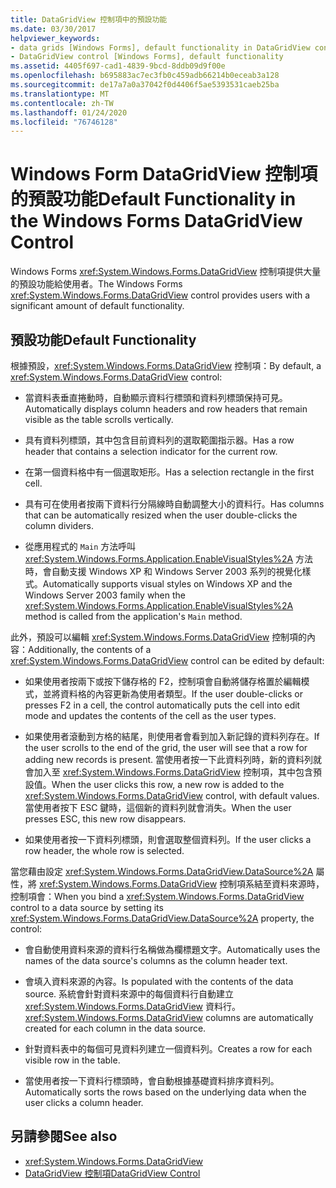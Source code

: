 ```yaml
---
title: DataGridView 控制項中的預設功能
ms.date: 03/30/2017
helpviewer_keywords:
- data grids [Windows Forms], default functionality in DataGridView control
- DataGridView control [Windows Forms], default functionality
ms.assetid: 4405f697-cad1-4839-9bcd-8ddb09d9f00e
ms.openlocfilehash: b695883ac7ec3fb0c459adb66214b0eceab3a128
ms.sourcegitcommit: de17a7a0a37042f0d4406f5ae5393531caeb25ba
ms.translationtype: MT
ms.contentlocale: zh-TW
ms.lasthandoff: 01/24/2020
ms.locfileid: "76746128"
---
```

# <a name="default-functionality-in-the-windows-forms-datagridview-control"></a><span data-ttu-id="389c7-102">Windows Form DataGridView 控制項的預設功能</span><span class="sxs-lookup"><span data-stu-id="389c7-102">Default Functionality in the Windows Forms DataGridView Control</span></span>
<span data-ttu-id="389c7-103">Windows Forms <xref:System.Windows.Forms.DataGridView> 控制項提供大量的預設功能給使用者。</span><span class="sxs-lookup"><span data-stu-id="389c7-103">The Windows Forms <xref:System.Windows.Forms.DataGridView> control provides users with a significant amount of default functionality.</span></span>  
  
## <a name="default-functionality"></a><span data-ttu-id="389c7-104">預設功能</span><span class="sxs-lookup"><span data-stu-id="389c7-104">Default Functionality</span></span>  
 <span data-ttu-id="389c7-105">根據預設，<xref:System.Windows.Forms.DataGridView> 控制項：</span><span class="sxs-lookup"><span data-stu-id="389c7-105">By default, a <xref:System.Windows.Forms.DataGridView> control:</span></span>  
  
- <span data-ttu-id="389c7-106">當資料表垂直捲動時，自動顯示資料行標頭和資料列標頭保持可見。</span><span class="sxs-lookup"><span data-stu-id="389c7-106">Automatically displays column headers and row headers that remain visible as the table scrolls vertically.</span></span>  
  
- <span data-ttu-id="389c7-107">具有資料列標頭，其中包含目前資料列的選取範圍指示器。</span><span class="sxs-lookup"><span data-stu-id="389c7-107">Has a row header that contains a selection indicator for the current row.</span></span>  
  
- <span data-ttu-id="389c7-108">在第一個資料格中有一個選取矩形。</span><span class="sxs-lookup"><span data-stu-id="389c7-108">Has a selection rectangle in the first cell.</span></span>  
  
- <span data-ttu-id="389c7-109">具有可在使用者按兩下資料行分隔線時自動調整大小的資料行。</span><span class="sxs-lookup"><span data-stu-id="389c7-109">Has columns that can be automatically resized when the user double-clicks the column dividers.</span></span>  
  
- <span data-ttu-id="389c7-110">從應用程式的 `Main` 方法呼叫 <xref:System.Windows.Forms.Application.EnableVisualStyles%2A> 方法時，會自動支援 Windows XP 和 Windows Server 2003 系列的視覺化樣式。</span><span class="sxs-lookup"><span data-stu-id="389c7-110">Automatically supports visual styles on Windows XP and the Windows Server 2003 family when the <xref:System.Windows.Forms.Application.EnableVisualStyles%2A> method is called from the application's `Main` method.</span></span>  
  
 <span data-ttu-id="389c7-111">此外，預設可以編輯 <xref:System.Windows.Forms.DataGridView> 控制項的內容：</span><span class="sxs-lookup"><span data-stu-id="389c7-111">Additionally, the contents of a <xref:System.Windows.Forms.DataGridView> control can be edited by default:</span></span>  
  
- <span data-ttu-id="389c7-112">如果使用者按兩下或按下儲存格的 F2，控制項會自動將儲存格置於編輯模式，並將資料格的內容更新為使用者類型。</span><span class="sxs-lookup"><span data-stu-id="389c7-112">If the user double-clicks or presses F2 in a cell, the control automatically puts the cell into edit mode and updates the contents of the cell as the user types.</span></span>  
  
- <span data-ttu-id="389c7-113">如果使用者滾動到方格的結尾，則使用者會看到加入新記錄的資料列存在。</span><span class="sxs-lookup"><span data-stu-id="389c7-113">If the user scrolls to the end of the grid, the user will see that a row for adding new records is present.</span></span> <span data-ttu-id="389c7-114">當使用者按一下此資料列時，新的資料列就會加入至 <xref:System.Windows.Forms.DataGridView> 控制項，其中包含預設值。</span><span class="sxs-lookup"><span data-stu-id="389c7-114">When the user clicks this row, a new row is added to the <xref:System.Windows.Forms.DataGridView> control, with default values.</span></span> <span data-ttu-id="389c7-115">當使用者按下 ESC 鍵時，這個新的資料列就會消失。</span><span class="sxs-lookup"><span data-stu-id="389c7-115">When the user presses ESC, this new row disappears.</span></span>  
  
- <span data-ttu-id="389c7-116">如果使用者按一下資料列標頭，則會選取整個資料列。</span><span class="sxs-lookup"><span data-stu-id="389c7-116">If the user clicks a row header, the whole row is selected.</span></span>  
  
 <span data-ttu-id="389c7-117">當您藉由設定 <xref:System.Windows.Forms.DataGridView.DataSource%2A> 屬性，將 <xref:System.Windows.Forms.DataGridView> 控制項系結至資料來源時，控制項會：</span><span class="sxs-lookup"><span data-stu-id="389c7-117">When you bind a <xref:System.Windows.Forms.DataGridView> control to a data source by setting its <xref:System.Windows.Forms.DataGridView.DataSource%2A> property, the control:</span></span>  
  
- <span data-ttu-id="389c7-118">會自動使用資料來源的資料行名稱做為欄標題文字。</span><span class="sxs-lookup"><span data-stu-id="389c7-118">Automatically uses the names of the data source's columns as the column header text.</span></span>  
  
- <span data-ttu-id="389c7-119">會填入資料來源的內容。</span><span class="sxs-lookup"><span data-stu-id="389c7-119">Is populated with the contents of the data source.</span></span> <span data-ttu-id="389c7-120">系統會針對資料來源中的每個資料行自動建立 <xref:System.Windows.Forms.DataGridView> 資料行。</span><span class="sxs-lookup"><span data-stu-id="389c7-120"><xref:System.Windows.Forms.DataGridView> columns are automatically created for each column in the data source.</span></span>  
  
- <span data-ttu-id="389c7-121">針對資料表中的每個可見資料列建立一個資料列。</span><span class="sxs-lookup"><span data-stu-id="389c7-121">Creates a row for each visible row in the table.</span></span>  
  
- <span data-ttu-id="389c7-122">當使用者按一下資料行標頭時，會自動根據基礎資料排序資料列。</span><span class="sxs-lookup"><span data-stu-id="389c7-122">Automatically sorts the rows based on the underlying data when the user clicks a column header.</span></span>  
  
## <a name="see-also"></a><span data-ttu-id="389c7-123">另請參閱</span><span class="sxs-lookup"><span data-stu-id="389c7-123">See also</span></span>

- <xref:System.Windows.Forms.DataGridView>
- [<span data-ttu-id="389c7-124">DataGridView 控制項</span><span class="sxs-lookup"><span data-stu-id="389c7-124">DataGridView Control</span></span>](datagridview-control-windows-forms.md)
